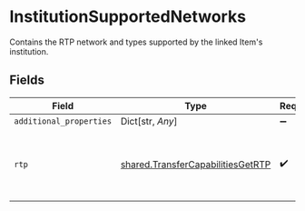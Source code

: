 # InstitutionSupportedNetworks

Contains the RTP network and types supported by the linked Item's institution.


## Fields

| Field                                                                                  | Type                                                                                   | Required                                                                               | Description                                                                            |
| -------------------------------------------------------------------------------------- | -------------------------------------------------------------------------------------- | -------------------------------------------------------------------------------------- | -------------------------------------------------------------------------------------- |
| `additional_properties`                                                                | Dict[str, *Any*]                                                                       | :heavy_minus_sign:                                                                     | N/A                                                                                    |
| `rtp`                                                                                  | [shared.TransferCapabilitiesGetRTP](../../models/shared/transfercapabilitiesgetrtp.md) | :heavy_check_mark:                                                                     | Contains the supported service types in RTP                                            |